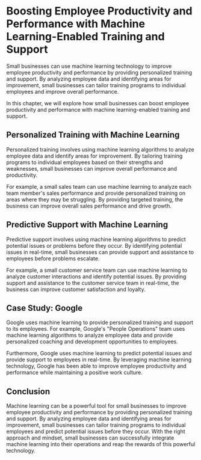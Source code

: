 Boosting Employee Productivity and Performance with Machine Learning-Enabled Training and Support
===================================================================================================================================================================

Small businesses can use machine learning technology to improve employee productivity and performance by providing personalized training and support. By analyzing employee data and identifying areas for improvement, small businesses can tailor training programs to individual employees and improve overall performance.

In this chapter, we will explore how small businesses can boost employee productivity and performance with machine learning-enabled training and support.

Personalized Training with Machine Learning
-------------------------------------------

Personalized training involves using machine learning algorithms to analyze employee data and identify areas for improvement. By tailoring training programs to individual employees based on their strengths and weaknesses, small businesses can improve overall performance and productivity.

For example, a small sales team can use machine learning to analyze each team member's sales performance and provide personalized training on areas where they may be struggling. By providing targeted training, the business can improve overall sales performance and drive growth.

Predictive Support with Machine Learning
----------------------------------------

Predictive support involves using machine learning algorithms to predict potential issues or problems before they occur. By identifying potential issues in real-time, small businesses can provide support and assistance to employees before problems escalate.

For example, a small customer service team can use machine learning to analyze customer interactions and identify potential issues. By providing support and assistance to the customer service team in real-time, the business can improve customer satisfaction and loyalty.

Case Study: Google
------------------

Google uses machine learning to provide personalized training and support to its employees. For example, Google's "People Operations" team uses machine learning algorithms to analyze employee data and provide personalized coaching and development opportunities to employees.

Furthermore, Google uses machine learning to predict potential issues and provide support to employees in real-time. By leveraging machine learning technology, Google has been able to improve employee productivity and performance while maintaining a positive work culture.

Conclusion
----------

Machine learning can be a powerful tool for small businesses to improve employee productivity and performance by providing personalized training and support. By analyzing employee data and identifying areas for improvement, small businesses can tailor training programs to individual employees and predict potential issues before they occur. With the right approach and mindset, small businesses can successfully integrate machine learning into their operations and reap the rewards of this powerful technology.
